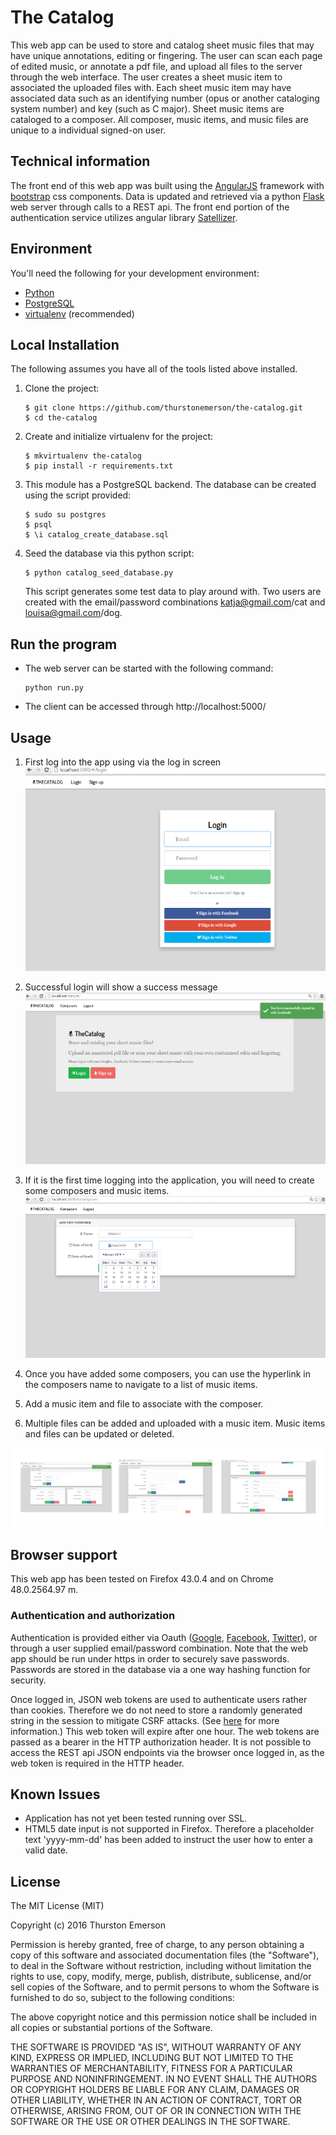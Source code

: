 # The Catalog

This web app can be used to store and catalog sheet music files that may have unique annotations, editing or fingering. 
The user can scan each page of edited music, or annotate a pdf file, and upload all files to the server through the web interface. 
The user creates a sheet music item to associated the uploaded files with.
Each sheet music item may have associated data such as an identifying number (opus or another cataloging system number)
and key (such as C major). Sheet music items are cataloged to a composer. All composer, music items, and music
files are unique to a individual signed-on user.

## Technical information

The front end of this web app was built using the [AngularJS](https://angularjs.org/) framework with [bootstrap](http://getbootstrap.com/) css components.
Data is updated and retrieved via a python [Flask](http://flask.pocoo.org/) web server through calls to a REST api.
The front end portion of the authentication service utilizes angular library [Satellizer](https://github.com/sahat/satellizer).


## Environment

You'll need the following for your development environment:

- [Python](http://www.python.org)
- [PostgreSQL](http://www.postgresql.org/)
- [virtualenv](https://python-guide.readthedocs.org/en/latest/dev/virtualenvs/#virtualenv) (recommended)

## Local Installation

The following assumes you have all of the tools listed above installed.

1. Clone the project:

    ```
	$ git clone https://github.com/thurstonemerson/the-catalog.git
	$ cd the-catalog
    ```

1. Create and initialize virtualenv for the project:

    ```
	$ mkvirtualenv the-catalog
	$ pip install -r requirements.txt
    ```

1. This module has a PostgreSQL backend. The database can be created using the script provided:

    ```
	$ sudo su postgres
	$ psql 
	$ \i catalog_create_database.sql
    ```
    
1. Seed the database via this python script:

    ```
	$ python catalog_seed_database.py
    ```
    
    This script generates some test data to play around with. Two users are created with the
email/password combinations katja@gmail.com/cat and louisa@gmail.com/dog.

## Run the program
 	
- The web server can be started with the following command:
    ```
	python run.py
	```
	
- The client can be accessed through http://localhost:5000/
 	

## Usage

1. First log into the app using via the log in screen ![Log in screenshot](files/examples/login.png)

1. Successful login will show a success message ![Logged in screenshot](files/examples/loggedin.png)

1. If it is the first time logging into the application, you will need to create some 
composers and music items. ![Add composers screenshot](files/examples/addcomposer.png)

1. Once you have added some composers, you can use the hyperlink in the composers name
to navigate to a list of music items.

1. Add a music item and file to associate with the composer.

1. Multiple files can be added and uploaded with a music item. Music items and files can be updated or deleted.

![Music item screenshot](files/examples/composersmulti.png)

## Browser support

This web app has been tested on Firefox 43.0.4 and on Chrome 48.0.2564.97 m. 

### Authentication and authorization

Authentication is provided either via Oauth ([Google](www.google.com), [Facebook](www.facebook.com), [Twitter](www.twitter.com)), or through a user supplied email/password
combination. Note that the web app should be run under https in order to securely save passwords.
Passwords are stored in the database via a one way hashing function for security.

Once logged in, JSON web tokens are used to authenticate users rather than cookies. Therefore we do not need to 
store a randomly generated string in the session to mitigate CSRF attacks.
(See [here](http://stackoverflow.com/questions/21357182/csrf-token-necessary-when-using-stateless-sessionless-authentication) for more information.) 
This web token will expire after one hour. The web tokens are passed as a bearer in the HTTP authorization header. 
It is not possible to access the REST api JSON endpoints via the browser once logged in, as the web token is required
in the HTTP header.

## Known Issues

- Application has not yet been tested running over SSL.
- HTML5 date input is not supported in Firefox. Therefore a placeholder text 'yyyy-mm-dd' has been added to instruct the user how to enter a valid date.


## License

The MIT License (MIT)

Copyright (c) 2016 Thurston Emerson

Permission is hereby granted, free of charge, to any person obtaining a copy of this software and associated documentation files (the "Software"), to deal in the Software without restriction, including without limitation the rights to use, copy, modify, merge, publish, distribute, sublicense, and/or sell copies of the Software, and to permit persons to whom the Software is furnished to do so, subject to the following conditions:

The above copyright notice and this permission notice shall be included in all copies or substantial portions of the Software.

THE SOFTWARE IS PROVIDED "AS IS", WITHOUT WARRANTY OF ANY KIND, EXPRESS OR IMPLIED, INCLUDING BUT NOT LIMITED TO THE WARRANTIES OF MERCHANTABILITY, FITNESS FOR A PARTICULAR PURPOSE AND NONINFRINGEMENT. IN NO EVENT SHALL THE AUTHORS OR COPYRIGHT HOLDERS BE LIABLE FOR ANY CLAIM, DAMAGES OR OTHER LIABILITY, WHETHER IN AN ACTION OF CONTRACT, TORT OR OTHERWISE, ARISING FROM, OUT OF OR IN CONNECTION WITH THE SOFTWARE OR THE USE OR OTHER DEALINGS IN THE SOFTWARE.

